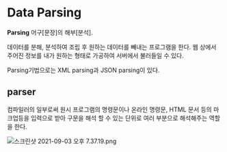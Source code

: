 # Data Parsing

**Parsing**
어구[문장]의 해부[분석].

데이터를 분해, 분석하여 조립 후 원하는 데이터를 빼내는 프로그램을 한다. 웹 상에서 주어진 정보를 내가 원하는 형태로 가공하여 서버에서 불러들일 수 있다.

Parsing기법으로는 XML parsing과 JSON parsing이 있다.

## parser

컴파일러의 일부로써 원시 프로그램의 명령문이나 온라인 명령문, HTML 문서 등의 마크업등을 입력으로 받아 구문을 해석 할 수 있는 단위로 여러 부분으로 해석해주는 역할을 한다. 

![스크린샷 2021-09-03 오후 7.37.19.png](https://img1.daumcdn.net/thumb/R1280x0/?scode=mtistory2&fname=https%3A%2F%2Fblog.kakaocdn.net%2Fdn%2FcPnEmQ%2FbtqD9jNVRmw%2FtKQcAXOCKKECAYlhiulUd0%2Fimg.png)
